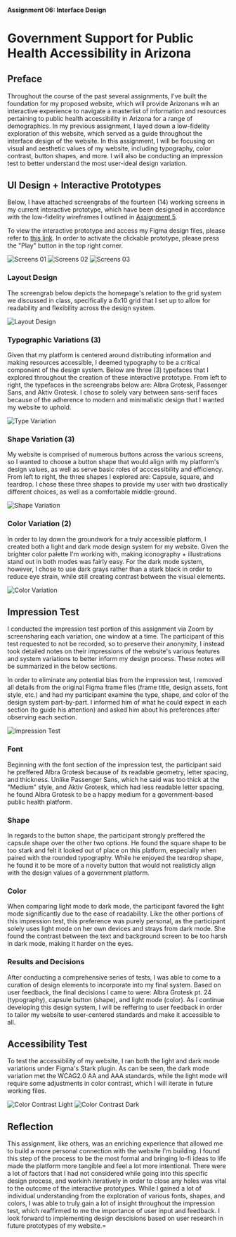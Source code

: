 #### Assignment 06: Interface Design
# Government Support for Public Health Accessibility in Arizona

## Preface

Throughout the course of the past several assignments, I've built the foundation for my proposed website, which will provide Arizonans wih an interactive experience to navigate a masterlist of information and resources pertaining to public health accessibility in Arizona for a range of demographics. In my previous assignment, I layed down a low-fidelity exploration of this website, which served as a guide throughout the interface design of the website. In this assignment, I will be focusing on visual and aesthetic values of my website, including typography, color contrast, button shapes, and more. I will also be conducting an impression test to better understand the most user-ideal design variation. 

## UI Design + Interactive Prototypes
Below, I have attached screengrabs of the fourteen (14) working screens in my current interactive prototype, which have been designed in accordance with the low-fidelity wireframes I outlined in [Assignment 5](https://github.com/anika1222/DH110-2021F/blob/main/assignment05/README.md).

To view the interactive prototype and access my Figma design files, please refer to [this link](https://www.figma.com/file/28aljV2zzpYVg1TaFEatCN/Interface-Design?node-id=0%3A1). In order to activate the clickable prototype, please press the "Play" button in the top right corner.

![Screens 01](screens01.png)
![Screens 02](screens02.png)
![Screens 03](screens03.png)

### Layout Design

The screengrab below depicts the homepage's relation to the grid system we discussed in class, specifically a 6x10 grid that I set up to allow for readability and flexibility across the design system.

![Layout Design](layoutdesign.png)

### Typographic Variations (3)

Given that my platform is centered around distributing information and making resources accessible, I deemed typography to be a critical component of the design system. Below are three (3) typefaces that I explored throughout the creation of these interactive prototype. From left to right, the typefaces in the screengrabs below are: Albra Grotesk, Passenger Sans, and Aktiv Grotesk. I chose to solely vary between sans-serif faces because of the adherence to modern and minimalistic design that I wanted my website to uphold.

![Type Variation](type.png)

### Shape Variation (3)

My website is comprised of numerous buttons across the various screens, so I wanted to choose a button shape that would align with my platform's design values, as well as serve basic roles of acccessibility and efficiency. From left to right, the three shapes I explored are: Capsule, square, and teardrop. I chose these three shapes to provide my user with two drastically different choices, as well as a comfortable middle-ground.

![Shape Variation](shapes.png)

### Color Variation (2)

In order to lay down the groundwork for a truly accessible platform, I created both a light and dark mode design system for my website. Given the brighter color palette I'm working with, making iconography + illustrations stand out in both modes was fairly easy. For the dark mode system, however, I chose to use dark grays rather than a stark black in order to reduce eye strain, while still creating contrast between the visual elements. 

![Color Variation](color.png)

## Impression Test

I conducted the impression test portion of this assignment via Zoom by screensharing each variation, one window at a time. The participant of this test requested to not be recorded, so to preserve their anonymity, I instead took detailed notes on their impressions of the website's various features and system variations to better inform my design process. These notes will be summarized in the below sections.

In order to eliminate any potential bias from the impression test, I removed all details from the original Figma frame files (frame title, design assets, font style, etc.) and had my participant examine the type, shape, and color of the design system part-by-part. I informed him of what he could expect in each section (to guide his attention) and asked him about his preferences after observing each section.

![Impression Test](impressiontest01.png)

### Font

Beginning with the font section of the impression test, the participant said he preffered Albra Grotesk because of its readable geometry, letter spacing, and thickness. Unlike Passenger Sans, which he said was too thick at the "Medium" style, and Aktiv Grotesk, which had less readable letter spacing, he found Albra Grotesk to be a happy medium for a government-based public health platform.

### Shape

In regards to the button shape, the participant strongly preffered the capsule shape over the other two options. He found the square shape to be too stark and felt it looked out of place on this platform, especially when paired with the rounded typography. While he enjoyed the teardrop shape, he found it to be more of a novelty button that would not realisticly align with the design values of a government platform.

### Color

When comparing light mode to dark mode, the participant favored the light mode significantly due to the ease of readability. Like the other portions of this impression test, this preference was purely personal, as the participant solely uses light mode on her own devices and strays from dark mode. She found the contrast between the text and background screen to be too harsh in dark mode, making it harder on the eyes.

### Results and Decisions

After conducting a comprehensive series of tests, I was able to come to a curation of design elements to incorporate into my final system. Based on user feedback, the final decisions I came to were: Albra Grotesk pt. 24 (typography), capsule button (shape), and light mode (color). As I continue developing this design system, I will be reffering to user feedback in order to tailor my website to user-centered standards and make it accessible to all.

## Accessibility Test

To test the accessibility of my website, I ran both the light and dark mode variations under Figma's Stark plugin. As can be seen, the dark mode variation met the WCAG2.0 AA and AAA standards, while the light mode will require some adjustments in color contrast, which I will iterate in future working files.

![Color Contrast Light](contrastlight.png)
![Color Contrast Dark](contrastdark.png)

## Reflection

This assignment, like others, was an enriching experience that allowed me to build a more personal connection with the website I'm building. I found this step of the process to be the most formal and bringing lo-fi ideas to life made the platform more tangible and feel a lot more intentional. There were a lot of factors that I had not considered while going into this specific design process, and workinh iteratively in order to close any holes was vital to the outcome of the interactive prototypes. While I gained a lot of individual understanding from the exploration of various fonts, shapes, and colors, I was able to truly gain a lot of insight throughout the impression test, which reaffirmed to me the importance of user input and feedback. I look forward to implementing design descisions based on user research in future prototypes of my website.=
